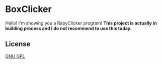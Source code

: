 
# BoxClicker

Hello! I'm showing you a RapyClicker program! **This project is actually in building process and I do not recommend to use this today.**
## License

[GNU GPL](https://www.gnu.org/licenses/gpl-3.0.html)

